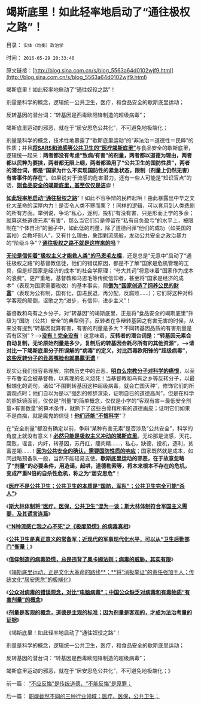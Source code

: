 # 竭斯底里！如此轻率地启动了“通往极权之路”！

目录： `实体（均衡）政治学` 

时间： `2016-05-29 20:33:40` 

原文链接：[http://blog.sina.com.cn/s/blog_5563a64d0102wjf9.html](http://blog.sina.com.cn/s/blog_5563a64d0102wjf9.html)

竭斯底里！如此轻率地启动了“通往奴役之路”！

剂量是科学的概念，逻辑统一公共卫生，医疗，和食品安全的歇斯底里运动；

反转基因的潜台词：“转基因是西毒欧阳锋制造的超级病毒”；

竭斯底里运动的邪恶，就在于“居安思危公共化”，不可避免地极端化；

剂量是科学的概念，技术性地暴露了“歇斯底里运动”的“非法治＝道德性＝民粹”的性质；并且[**将SARS和流感等公共卫生的“医疗竭斯底里”**](../../../2016/5/18/SARS事件的不合理恐慌，“政治宣传模式”，历史中的合理性.md)与食品安全的歇斯底里，逻辑统一起来：**两者都没有考虑“致病/有害”的剂量，两者都以道德为理由，两者都以民粹为要挟，两者都无限上纲，两者都滥用了“公共卫生的国防性质”，两者的潜台词，都是“国家为什么不实现国防性的紧急状态，限制（剂量上仍然无害）有害事件的存在”**。如果说对于流感的危害潜力，还有一些人可能是“知识盲点”的话，[**则食品安全的竭斯底里，甚至仅仅是洁**](../../../2012/4/18/“毒”胶囊还没有毒到害人的程度.md)癖！

[**如此轻率地启动“通往极权之路**](../../../2016/5/7/竭斯底里运动十年，仍缺“受害人举证”；.md)”！如此不容争辩的民粹起哄！由此暴露出中华之文化大革命的深厚内力！是否令人类不寒而栗？！同样的逻辑，可以套用到人类悲剧的所有方面。举例说，争论“私心，逐利，投机”有没有害，只是形而上学的多余；就算这些道德元素“有害”，那么当它们只是停留在“私有自负盈亏”的水平上，被限制在“个体自治”的圈子中，如此低的剂量，除了道德问罪“他们的成功（如美国的富裕）会教坏别人”，又有什么理由，象围剿流感般，发动公共安全之政治暴力的“阶级斗争”？[**通往极权之路不就是这样来的吗**](../../../2015/6/12/法律不是道德的上层建筑，道德立法将激活通往极权之路；.md)？

[**无论是信仰着“极权主义才能救人类”的马恩毛左棍**](../../../2013/5/17/监管的含义就是把所有企业国有化，国进民退.md)，还是总是“无意中”启动了“通往极权之路”的基督教信徒，他们的错误原因，都是不了解“国家是危机管理的工具，但是却国家是经济的成本”的社会学原理；“夸大其词”将意味着“国家作为成本的浪费”。更严重地，基督教和马恩毛等传统信仰者，甚至将“国家是经济的成本”（表现为国家需要税收）的基本事实，颠[**倒为“国家创造了饲养公民的财富**](../../../2009/6/19/计划经济创造财富吗？.md)”（表现为公有制，国有化，国进民退，再分配，反腐败……）；它们将这种对科学客观的颠倒，讴歌之为“进步，有信仰，进步主义”！

基督教和乌有之乡分子，对“转基因”的竭斯底里，正是将“食品安全的竭斯底里”升级为“国防（公共）安全”的典型例子。反转者在争辩转基因之有害无害的时侯，从来没有提到“转基因就算有害，有害的剂量是多大？不同转基因品质的有害剂量是否有区别”？——>[**没有！完全没有**](../../../2014/6/20/流氓公知“言不由衷，别有用心”的中国特色.md)！这意味着，**反转者的潜台词是：“转基因元素会自动复制，无论原始剂量是多少，复制后的转基因会耗尽所有的其他资源”，——>请对比一下竭斯底里分子所误解的“病毒”的定义，对比西毒欧阳锋的“超级病毒”**，[**这些反转分子的丑恶嘴脸也就暴露无遗**](../../../2014/8/29/福喜事件暴露的，中华暴民让人毛骨悚然的正义逻辑.md)！

现实让我们很容易理解，宗教历史中的丑恶，[**明白么宗教分子对科学的痛恨**](../../../2014/6/21/为什么招远惨案后，全能神教被指为邪教，而不是基督教？.md)，以至于布鲁诺会被基督教，以真理的名义烧死！当基督教和乌有之乡等反转分子，以最极端化的词句，诸如“不围剿转基因这种超级病毒，就会亡国灭种”，修饰它们的所谓观点时；他们自以为是以“强烈的修辞渲染，证明自已的道德高尚”，但是在科学的照妖镜面前，仅仅是“剂量”的简单概念，仅仅是小学的“客观有害＝最低安全剂量×有害数量”的算术条件，就撕下了这些白骨精所有的道德画皮；证明它们如果不是白痴，就是魔鬼的信徒！[**他们还能“不恨科学**](../../../2010/12/23/为什么基督教仇恨进化论？.md)”？

在“安全剂量”都没有确定以前，争辩“某种有害无素”是否涉及“公共安全”，科学的角度上就没有意义！[**必然只能是极权主义冲动的竭斯底里**](../../../2016/5/17/歇斯底里的民粹运动逢政府必反，与专制无关；.md)。无论那是流感，天花，腐败，谣言，内奸，转基因，苏丹红，瘦肉精……，私心，缺德，投机，逐利，贫富差距……！[**因为公共安全的确认，需要国防性质的响应**](../../../2016/5/21/医疗不是公共卫生；公共卫生的本质是“国防，军队”；.md)；国家既然就是成本，如同战略预备队一般，当然不能轻易支使。**歇斯底里运动的邪恶，在于故意忽略了“剂量”的必要条件，用造谣，起哄，道德勒索等，将本来根本不存在的危机，变成严重N倍的自杀性危机，称之为“居安思危”**！

《[**医疗不是公共卫生；公共卫生的本质是“国防，军队”；公共卫生完全可能“杀人”**](../../../2016/5/21/医疗不是公共卫生；公共卫生的本质是“国防，军队”；.md)》

《[**斯大林体制将“医疗，医保，公共卫生”混为一谈；斯大林体制符合军国主义需要，及其谎言连篇**](../../../2016/5/22/斯大林体制将“医疗，医保，公共卫生”混为一谈；.md)》

《[**“N种流感亡我之心不死”之《极度恐慌》的病毒真相**](../../../2016/5/23/“N种流感亡我之心不死”之《极度恐慌》的病毒真相；.md)》

《[**公共卫生是真正意义的常备军；近现代的军事现代化水平，可以从“卫生后勤部门”衡量；**](../../../2016/5/24/公共卫生是真正国防意义的常备军；.md)》

《[**信仰制造的病毒恐慌，总是违背了奥卡姆法则；病毒的威胁，其实有限**](../../../2016/5/25/流感与饥荒，都是普通死亡的扩大化.md)》

《[竭斯底里运动，正是文化大革命的路线**；**将“消极举证”的责任强加于人；传统文化“居安思危”的极端化](../../../2016/5/26/竭斯底里运动，将“消极举证”的责任强加于人；.md)》

《[**公众对病毒的错误观念，对比“电脑病毒”；中国公众缺乏对病毒和有毒物质“有害剂量”的概念**](../../../2016/5/27/竭斯底里者，缺乏对病毒和有毒物质“有害剂量”的概念；.md)》

《[**剂量是客观的概念，道德是主观的标准；因为剂量是客观的，才成为法治考量的证据**](../../../2016/5/28/剂量是客观概念，道德是主观标准，道德治国与“法治济世”.md)》

《竭斯底里！如此轻率地启动了“通往奴役之路”！

剂量是科学的概念，逻辑统一公共卫生，医疗，和食品安全的歇斯底里运动；

反转基因的潜台词：“转基因是西毒欧阳锋制造的超级病毒”；

竭斯底里运动的邪恶，就在于“居安思危公共化”，不可避免地极端化；》

前一篇： [“不应反悔”是传统道德，“不能反悔”是原罪；](../../../2016/6/12/“不应反悔”是传统道德，“不能反悔”是原罪；.md)

后一篇： [职能截然不同的三种行业领域：医疗，医保，公共卫生；](../../../2016/5/19/职能截然不同的三种行业领域：医疗，医保，公共卫生；.md)

